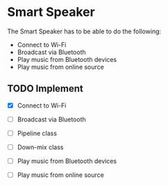 # Smart Speaker

The Smart Speaker has to be able to do the following:

* Connect to Wi-Fi
* Broadcast via Bluetooth
* Play music from Bluetooth devices
* Play music from online source 

## TODO Implement
* [x] Connect to Wi-Fi
* [ ] Broadcast via Bluetooth
* [ ] Pipeline class
* [ ] Down-mix class
* [ ] Play music from Bluetooth devices
* [ ] Play music from online source


